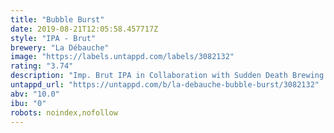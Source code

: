 ```yaml
---
title: "Bubble Burst"
date: 2019-08-21T12:05:58.457717Z
style: "IPA - Brut"
brewery: "La Débauche"
image: "https://labels.untappd.com/labels/3082132"
rating: "3.74"
description: "Imp. Brut IPA in Collaboration with Sudden Death Brewing. Hops: Citra, Mosaic and Nelson Sauvin"
untappd_url: "https://untappd.com/b/la-debauche-bubble-burst/3082132"
abv: "10.0"
ibu: "0"
robots: noindex,nofollow
---
```

